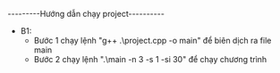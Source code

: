 ---------Hướng dẫn chạy project----------
- B1:
    - Bước 1 chạy lệnh "g++ .\project.cpp -o main" để biên dịch ra file main
    - Bước 2 chạy lệnh ".\main -n 3 -s 1 -si 30" để chạy chương trình